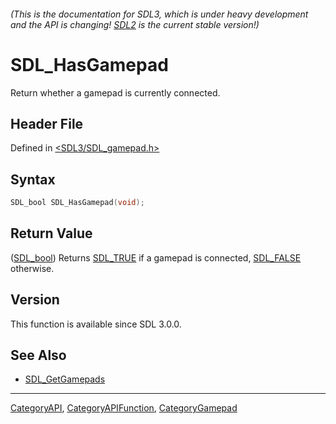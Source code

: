 ###### (This is the documentation for SDL3, which is under heavy development and the API is changing! [SDL2](https://wiki.libsdl.org/SDL2/) is the current stable version!)
# SDL_HasGamepad

Return whether a gamepad is currently connected.

## Header File

Defined in [<SDL3/SDL_gamepad.h>](https://github.com/libsdl-org/SDL/blob/main/include/SDL3/SDL_gamepad.h)

## Syntax

```c
SDL_bool SDL_HasGamepad(void);
```

## Return Value

([SDL_bool](SDL_bool)) Returns [SDL_TRUE](SDL_TRUE) if a gamepad is
connected, [SDL_FALSE](SDL_FALSE) otherwise.

## Version

This function is available since SDL 3.0.0.

## See Also

- [SDL_GetGamepads](SDL_GetGamepads)

----
[CategoryAPI](CategoryAPI), [CategoryAPIFunction](CategoryAPIFunction), [CategoryGamepad](CategoryGamepad)

